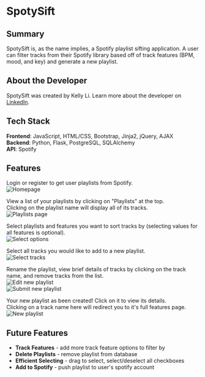 # SpotySift

## Summary
SpotySift is, as the name implies, a Spotify playlist sifting application. A user can filter tracks from their Spotify library based off of track features (BPM, mood, and key) and generate a new playlist.

## About the Developer

SpotySift was created by Kelly Li. Learn more about the developer on [LinkedIn](https://www.linkedin.com/in/kellymhli).

## Tech Stack

**Frontend**: JavaScript, HTML/CSS, Bootstrap, Jinja2, jQuery, AJAX  
**Backend**: Python, Flask, PostgreSQL, SQLAlchemy  
**API**: Spotify

## Features

Login or register to get user playlists from Spotify.  
![Homepage](https://i.gyazo.com/d8a0f5b4897fcbc11d74182c5cb19185.gif)  

View a list of your playlists by clicking on "Playlists" at the top.  
Clicking on the playlist name will display all of its tracks.  
![Playlists page](https://i.gyazo.com/b03236e0e136b0afcfd50127cd0a2e3a.gif)  

Select playlists and features you want to sort tracks by (selecting values for all features is optional).  
![Select options](https://i.gyazo.com/13b283b9042ce427e9c11b1d360d76e3.gif)  

Select all tracks you would like to add to a new playlist.  
![Select tracks](https://i.gyazo.com/7c8dc24fbeb415e8ed322cb084007ffb.gif)  

Rename the playlist, view brief details of tracks by clicking on the track name, and remove tracks from the list.  
![Edit new playlist](https://i.gyazo.com/2e7508fca5e237cd30dd7a51db42479a.gif)  
![Submit new playlist](https://i.gyazo.com/64a5acd263ae92a5fbdf79514ef88f67.gif)  

Your new playlist as been created! Click on it to view its details.  
Clicking on a track name here will redirect you to it's full features page.  
![New playlist](https://i.gyazo.com/75116765ce72c369eb1443d7f5b2a9bf.gif)  

## Future Features

- **Track Features** - add more track feature options to filter by
- **Delete Playlists** - remove playlist from database
- **Efficient Selecting** - drag to select, select/deselect all checkboxes
- **Add to Spotify** - push playlist to user's spotify account


